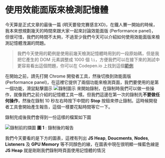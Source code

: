 # 使用效能面版來檢測記憶體
今天算是正式文章的最後一篇 (明天要發完賽感言XD)，在鐵人賽一開始的時候，我本來想規劃幾天的時間來跟大家一起來討論效能面版 (Performance panel)，但很可惜，我們的時間不太夠，不過至少我們今天可以介紹如何使用效能面版來檢測記憶體洩漏的問題。

> 我們今天使用的範例是使用前幾天檢測記憶體時用到的一段原始碼，但是我把它產生的 DOM 元素調整成 1000 個 `li`，方便我們可以在接下來的測試中更容易看出這個問題，你可以在 Codepen.io 上找到這個[範例](https://codepen.io/konekoya/pen/XVRwBK)

在開始之前，請先打開 Chrome 開發者工具，然後切換到效能面版 (Performance panel)，在這裡它提供了兩個功能來檢測頁面，我們要使用的是第一個功能，滑鼠點擊圖示 ![錄制圖示](https://www.dropbox.com/s/jbuv7j5tlg02ge1/record.jpg?raw=1) 來開始錄制，在錄制時我們可以做一些操作，就像我們之前介紹的記憶體工具一樣。但我們這邊在第一次的錄制先**不要做任何操作**，然後在錄制 10 秒左右時按下中間的 **Stop** 按鈕來停止錄制。這時候開發者工具會開始產生報告，這個一樣要花點時間等它一下。

錄制完成後我們會得到一份這樣的檔案如下圖

![錄制前的擷圖](https://www.dropbox.com/s/sivwfllfjejzp3d/before.jpg?raw=1)
**圖 1** : 錄制後的報告

我們今天要看的是下方的圖表，這裡有列出 **JS Heap**, **Doucments**, **Nodes**, **Listeners** 及 **GPU Memory** 等不同顏色的線，在圖表中現在很明顯一條藍色線是 **JS Heap** 就是剛剛我們錄制時頁面使用記憶體的情況
